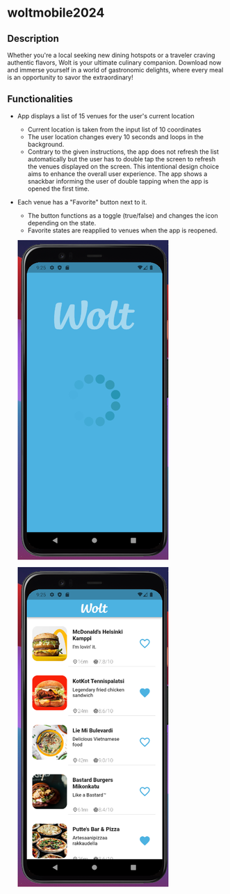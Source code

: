 # woltmobile2024

## Description

Whether you're a local seeking new dining hotspots or a traveler craving authentic flavors, Wolt is your ultimate culinary companion. Download now and immerse yourself in a world of gastronomic delights, where every meal is an opportunity to savor the extraordinary!

## Functionalities

- App displays a list of 15 venues for the user's current location
  - Current location is taken from the input list of 10 coordinates
  - The user location changes every 10 seconds and loops in the background.
  - Contrary to the given instructions, the app does not refresh the list automatically but the user has to double tap the screen to refresh the venues displayed on the screen. This intentional design choice aims to enhance the overall user experience. The app shows a snackbar informing the user of double tapping when the app is opened the first time.
- Each venue has a "Favorite" button next to it.

  - The button functions as a toggle (true/false) and changes the icon depending on the state.
  - Favorite states are reapplied to venues when the app is reopened.

  ![Loading screen of the Wolt app](wolt-loading-screen.png)

  ![Venues screen of the Wolt app](wolt-venues-screen.png)
